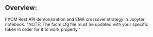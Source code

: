 ## Overview:

FXCM Rest API demonstration and EMA crossover strategy in Jupyter notebook.
"NOTE:  The fxcm.cfg file must be updated with your specific token in order for it to work properly."